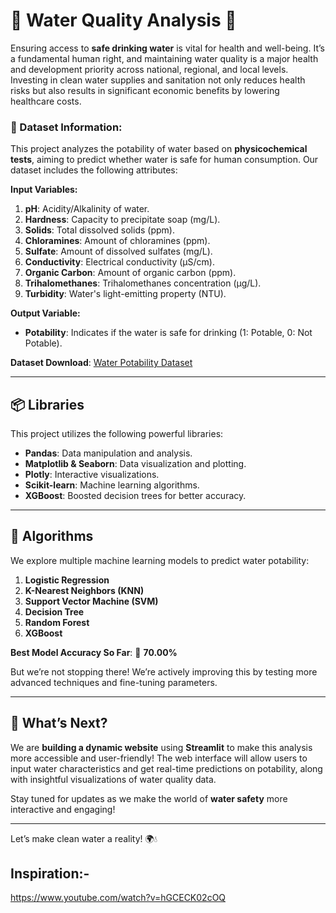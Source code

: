 # 🌊 Water Quality Analysis 🚰

Ensuring access to **safe drinking water** is vital for health and well-being. It’s a fundamental human right, and maintaining water quality is a major health and development priority across national, regional, and local levels. Investing in clean water supplies and sanitation not only reduces health risks but also results in significant economic benefits by lowering healthcare costs.

### 🔬 Dataset Information:

This project analyzes the potability of water based on **physicochemical tests**, aiming to predict whether water is safe for human consumption. Our dataset includes the following attributes:

**Input Variables:**
1. **pH**: Acidity/Alkalinity of water.
2. **Hardness**: Capacity to precipitate soap (mg/L).
3. **Solids**: Total dissolved solids (ppm).
4. **Chloramines**: Amount of chloramines (ppm).
5. **Sulfate**: Amount of dissolved sulfates (mg/L).
6. **Conductivity**: Electrical conductivity (μS/cm).
7. **Organic Carbon**: Amount of organic carbon (ppm).
8. **Trihalomethanes**: Trihalomethanes concentration (μg/L).
9. **Turbidity**: Water's light-emitting property (NTU).

**Output Variable:**
- **Potability**: Indicates if the water is safe for drinking (1: Potable, 0: Not Potable).

**Dataset Download**: [Water Potability Dataset](https://www.kaggle.com/adityakadiwal/water-potability)

---

## 📦 Libraries

This project utilizes the following powerful libraries:
- **Pandas**: Data manipulation and analysis.
- **Matplotlib & Seaborn**: Data visualization and plotting.
- **Plotly**: Interactive visualizations.
- **Scikit-learn**: Machine learning algorithms.
- **XGBoost**: Boosted decision trees for better accuracy.

---

## 🧠 Algorithms

We explore multiple machine learning models to predict water potability:
1. **Logistic Regression**
2. **K-Nearest Neighbors (KNN)**
3. **Support Vector Machine (SVM)**
4. **Decision Tree**
5. **Random Forest**
6. **XGBoost**

**Best Model Accuracy So Far**: 🚀 **70.00%**

But we’re not stopping there! We’re actively improving this by testing more advanced techniques and fine-tuning parameters.

---

## 🚀 What’s Next?

We are **building a dynamic website** using **Streamlit** to make this analysis more accessible and user-friendly! The web interface will allow users to input water characteristics and get real-time predictions on potability, along with insightful visualizations of water quality data.

Stay tuned for updates as we make the world of **water safety** more interactive and engaging!

---

Let’s make clean water a reality! 🌍💧

## Inspiration:-
https://www.youtube.com/watch?v=hGCECK02cOQ
